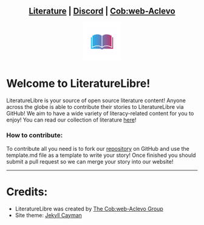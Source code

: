 <head>
    <link rel="shortcut icon" type="image/png" href="/favicon.png">
</head>

<center>
<h2>
<a href="stories.html">Literature</a> |
<a href="https://discord.gg/z3GXvGtuek">Discord</a> |
<a href="https://cobweb-aclevo.org">Cob:web-Aclevo</a>
</h2>
</center>

<center><img src="/favicon.png" width="20%" height="20%"></center>

# Welcome to LiteratureLibre!

LiteratureLibre is your source of open source literature content! Anyone across the globe is able to contribute their stories to LiteratureLibre via GitHub! We aim to have a wide variety of literacy-related content for you to enjoy! You can read our collection of literature [here](stories.md)!

### How to contribute:

To contribute all you need is to fork our [repository](https://github.com/cobweb-aclevo/literaturelibre) on GitHub and use the template.md file as a template to write your story! Once finished you should submit a pull request so we can merge your story into our website!

<hr />

# Credits:

- LiteratureLibre was created by [The Cob:web-Aclevo Group](https://cobweb-aclevo.org)
- Site theme: [Jekyll Cayman](https://github.com/pages-themes/cayman)